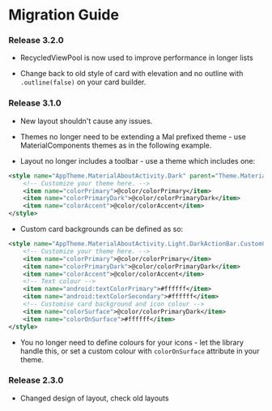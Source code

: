 # Migration Guide

### Release 3.2.0

* RecycledViewPool is now used to improve performance in longer lists

* Change back to old style of card with elevation and no outline with `.outline(false)` on your card builder.

### Release 3.1.0

* New layout shouldn't cause any issues.

* Themes no longer need to be extending a Mal prefixed theme - use MaterialComponents themes as in the following example.

* Layout no longer includes a toolbar - use a theme which includes one:

```xml
<style name="AppTheme.MaterialAboutActivity.Dark" parent="Theme.MaterialComponents">
    <!-- Customize your theme here. -->
    <item name="colorPrimary">@color/colorPrimary</item>
    <item name="colorPrimaryDark">@color/colorPrimaryDark</item>
    <item name="colorAccent">@color/colorAccent</item>
</style>
```

* Custom card backgrounds can be defined as so:

```xml
<style name="AppTheme.MaterialAboutActivity.Light.DarkActionBar.CustomCardView" parent="Theme.MaterialComponents.Light.DarkActionBar">
    <!-- Customize your theme here. -->
    <item name="colorPrimary">@color/colorPrimary</item>
    <item name="colorPrimaryDark">@color/colorPrimaryDark</item>
    <item name="colorAccent">@color/colorAccent</item>
    <!-- Text colour -->
    <item name="android:textColorPrimary">#ffffff</item>
    <item name="android:textColorSecondary">#ffffff</item>
    <!-- Customise card background and icon colour -->
    <item name="colorSurface">@color/colorPrimaryDark</item>
    <item name="colorOnSurface">#ffffff</item>
</style>
```

* You no longer need to define colours for your icons - let the library handle this, or set a custom colour with `colorOnSurface` attribute in your theme.



### Release 2.3.0

* Changed design of layout, check old layouts